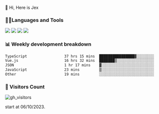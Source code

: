  👋 Hi, Here is Jex

 

### 🧑‍💻Languages and Tools

<code><a href="https://react.dev"><img src="https://api.iconify.design/logos:react.svg" /></a></code>
<code><a href="https://github.com/vuejs/core"><img src="https://api.iconify.design/logos:vue.svg" /></a></code> 
<code><a href="https://github.com/microsoft/TypeScript"><img src="https://api.iconify.design/logos:typescript-icon.svg" /></a></code>
<code><a href="https://threejs.org/"><img src="https://api.iconify.design/logos:threejs.svg" /></a></code>

### 📊 Weekly development breakdown

<!--START_SECTION:waka-->

```txt
TypeScript                 37 hrs 15 mins  ████████████████▓░░░░░░░░   66.10 %
Vue.js                     16 hrs 32 mins  ███████▒░░░░░░░░░░░░░░░░░   29.35 %
JSON                       1 hr 17 mins    ▓░░░░░░░░░░░░░░░░░░░░░░░░   02.28 %
JavaScript                 23 mins         ▒░░░░░░░░░░░░░░░░░░░░░░░░   00.68 %
Other                      19 mins         ░░░░░░░░░░░░░░░░░░░░░░░░░   00.59 %
```

<!--END_SECTION:waka-->


### 👀 Visitors Count

![gh_visitors](https://profile-counter.glitch.me/jexlau/count.svg)

start at 06/10/2023.
